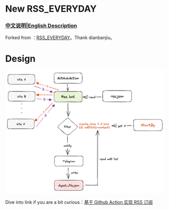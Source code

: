 # New RSS_EVERYDAY

### [中文说明](https://github.com/youguanxinqing/rss_everyday/blob/main/README.md)|[English Description](https://github.com/youguanxinqing/rss_everyday/blob/main/README_en.md)


Forked from ：[RSS_EVERYDAY](https://github.com/dianbanjiu/rss_everyday)。Thank dianbanjiu。

# Design

![](img/image-20230401234256216.png)

Dive into link if you are a bit curious：[基于 Github Action 实现 RSS 订阅](https://youguanxinqing.xyz/archives/163/)